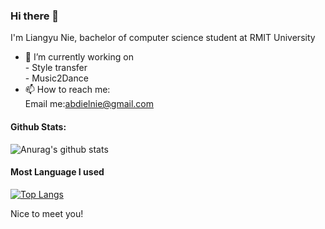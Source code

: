 ### Hi there 👋

I'm Liangyu Nie, bachelor of computer science student at RMIT University

- 🔭 I’m currently working on <br>
      - Style transfer<br>
      - Music2Dance<br>
- 📫 How to reach me: <br>
      Email me:abdielnie@gmail.com<br>

#### Github Stats:
![Anurag's github stats](https://github-readme-stats.vercel.app/api?username=abdielnie&show_icons=true&theme=radical)

#### Most Language I used
[![Top Langs](https://github-readme-stats.vercel.app/api/top-langs/?username=abdielnie&theme=radical)](https://github.com/anuraghazra/github-readme-stats)

Nice to meet you!

